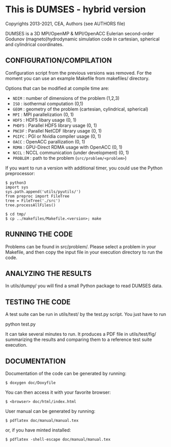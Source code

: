 # This is DUMSES - hybrid version

Copyrights 2013-2021, CEA, Authors (see AUTHORS file)

DUMSES is a 3D MPI/OpenMP & MPI/OpenACC Eulerian second-order Godunov (magneto)hydrodynamic simulation code in cartesian, spherical and cylindrical coordinates.


## CONFIGURATION/COMPILATION

Configuration script from the previous versions was removed. For the moment you can use an example Makefile from makefiles/ directory.

Options that can be modified at compile time are:
 - `NDIM`    : number of dimensions of the problem (1,2,3)
 - `ISO`     : isothermal computation (0,1)
 - `GEOM`    : geometry of the problem (cartesian, cylindrical, spherical)
 - `MPI`     : MPI parallelization (0, 1)
 - `HDF5`    : HDF5 libary usage (0, 1)
 - `PHDF5`   : Parallel HDF5 library usage (0, 1)
 - `PNCDF`   : Parallel NetCDF library usage (0, 1)
 - `PGIFC`   : PGI or Nvidia compiler usage (0, 1)
 - `OACC`    : OpenACC parallization (0, 1)
 - `RDMA`    : GPU-Direct RDMA usage with OpenACC (0, 1)
 - `NCCL`    : NCCL communication (under development) (0, 1)
 - `PROBLEM` : path to the problem (`src/problem/<problem>`)

If you want to run a version with additional timer, you could use the Python preprocessor:

```
$ python3
import sys
sys.path.append('utils/pyutils/')
from preproc import FileTree
tree = FileTree('./src')
tree.processAllFiles()

$ cd tmp/
$ cp ../makefiles/Makefile.<version>; make
```

## RUNNING THE CODE

Problems can be found in src/problem/. Please select a problem in your Makefile, and then copy the input file in your execution directory to run the code.


## ANALYZING THE RESULTS

In utils/dumpy/ you will find a small Python package to read DUMSES data.


## TESTING THE CODE

A test suite can be run in utils/test/ by the test.py script. You just have to run

python test.py

It can take several minutes to run. It produces a PDF file in utils/test/fig/ summarizing the results and comparing them to a reference test suite execution.


## DOCUMENTATION

Documentation of the code can be generated by running:
```
$ doxygen doc/Doxyfile
```

You can then access it with your favorite browser:
```
$ <browser> doc/html/index.html
```

User manual can be generated by running:
```
$ pdflatex doc/manual/manual.tex
```
or, if you have minted installed:
```
$ pdflatex -shell-escape doc/manual/manual.tex
```
